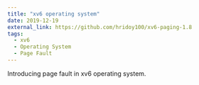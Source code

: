 ```yaml
---
title: "xv6 operating system"
date: 2019-12-19
external_link: https://github.com/hridoy100/xv6-paging-1.8
tags:
  - xv6
  - Operating System
  - Page Fault
---
```


Introducing page fault in xv6 operating system.

<!--more-->
